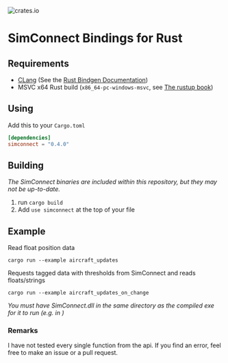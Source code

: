 ![crates.io](https://img.shields.io/crates/v/simconnect)

# SimConnect Bindings for Rust


## Requirements
- [CLang](https://clang.llvm.org/get_started.html) (See the [Rust Bindgen Documentation](https://rust-lang.github.io/rust-bindgen/requirements.html))
- MSVC x64 Rust build (`x86_64-pc-windows-msvc`, see [The rustup book](https://rust-lang.github.io/rustup/installation/windows.html))

## Using

Add this to your `Cargo.toml`

```toml
[dependencies]
simconnect = "0.4.0"
```

## Building

_The SimConnect binaries are included within this repository, but they may not be up-to-date._

1. run `cargo build`
2. Add `use simconnect` at the top of your file

## Example

Read float position data

```
cargo run --example aircraft_updates
```

Requests tagged data with thresholds from SimConnect and reads floats/strings

```
cargo run --example aircraft_updates_on_change
```

_You must have SimConnect.dll in the same directory as the compiled exe for it to run (e.g. in )_

### Remarks

I have not tested every single function from the api. If you find an error, feel free to make an issue or a pull request.
